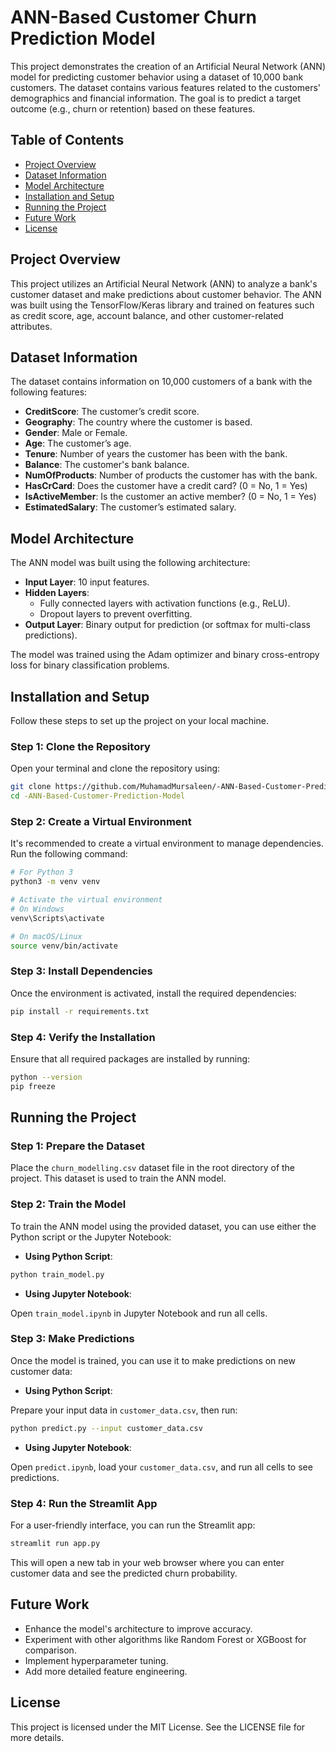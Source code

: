 
# ANN-Based Customer Churn Prediction Model

This project demonstrates the creation of an Artificial Neural Network (ANN) model for predicting customer behavior using a dataset of 10,000 bank customers. The dataset contains various features related to the customers' demographics and financial information. The goal is to predict a target outcome (e.g., churn or retention) based on these features.

## Table of Contents

- [Project Overview](#project-overview)
- [Dataset Information](#dataset-information)
- [Model Architecture](#model-architecture)
- [Installation and Setup](#installation-and-setup)
- [Running the Project](#running-the-project)
- [Future Work](#future-work)
- [License](#license)

## Project Overview

This project utilizes an Artificial Neural Network (ANN) to analyze a bank's customer dataset and make predictions about customer behavior. The ANN was built using the TensorFlow/Keras library and trained on features such as credit score, age, account balance, and other customer-related attributes.

## Dataset Information

The dataset contains information on 10,000 customers of a bank with the following features:

- **CreditScore**: The customer’s credit score.
- **Geography**: The country where the customer is based.
- **Gender**: Male or Female.
- **Age**: The customer’s age.
- **Tenure**: Number of years the customer has been with the bank.
- **Balance**: The customer's bank balance.
- **NumOfProducts**: Number of products the customer has with the bank.
- **HasCrCard**: Does the customer have a credit card? (0 = No, 1 = Yes)
- **IsActiveMember**: Is the customer an active member? (0 = No, 1 = Yes)
- **EstimatedSalary**: The customer’s estimated salary.

## Model Architecture

The ANN model was built using the following architecture:

- **Input Layer**: 10 input features.
- **Hidden Layers**:
  - Fully connected layers with activation functions (e.g., ReLU).
  - Dropout layers to prevent overfitting.
- **Output Layer**: Binary output for prediction (or softmax for multi-class predictions).

The model was trained using the Adam optimizer and binary cross-entropy loss for binary classification problems.

## Installation and Setup

Follow these steps to set up the project on your local machine.

### Step 1: Clone the Repository

Open your terminal and clone the repository using:

```bash
git clone https://github.com/MuhamadMursaleen/-ANN-Based-Customer-Prediction-Model.git
cd -ANN-Based-Customer-Prediction-Model
```

### Step 2: Create a Virtual Environment

It's recommended to create a virtual environment to manage dependencies. Run the following command:

```bash
# For Python 3
python3 -m venv venv

# Activate the virtual environment
# On Windows
venv\Scripts\activate

# On macOS/Linux
source venv/bin/activate
```

### Step 3: Install Dependencies

Once the environment is activated, install the required dependencies:

```bash
pip install -r requirements.txt
```

### Step 4: Verify the Installation

Ensure that all required packages are installed by running:

```bash
python --version
pip freeze
```

## Running the Project

### Step 1: Prepare the Dataset

Place the `churn_modelling.csv` dataset file in the root directory of the project. This dataset is used to train the ANN model.

### Step 2: Train the Model

To train the ANN model using the provided dataset, you can use either the Python script or the Jupyter Notebook:

- **Using Python Script**:

```bash
python train_model.py
```

- **Using Jupyter Notebook**:

Open `train_model.ipynb` in Jupyter Notebook and run all cells.

### Step 3: Make Predictions

Once the model is trained, you can use it to make predictions on new customer data:

- **Using Python Script**:

Prepare your input data in `customer_data.csv`, then run:

```bash
python predict.py --input customer_data.csv
```

- **Using Jupyter Notebook**:

Open `predict.ipynb`, load your `customer_data.csv`, and run all cells to see predictions.

### Step 4: Run the Streamlit App

For a user-friendly interface, you can run the Streamlit app:

```bash
streamlit run app.py
```

This will open a new tab in your web browser where you can enter customer data and see the predicted churn probability.

## Future Work

- Enhance the model's architecture to improve accuracy.
- Experiment with other algorithms like Random Forest or XGBoost for comparison.
- Implement hyperparameter tuning.
- Add more detailed feature engineering.

## License

This project is licensed under the MIT License. See the LICENSE file for more details.

